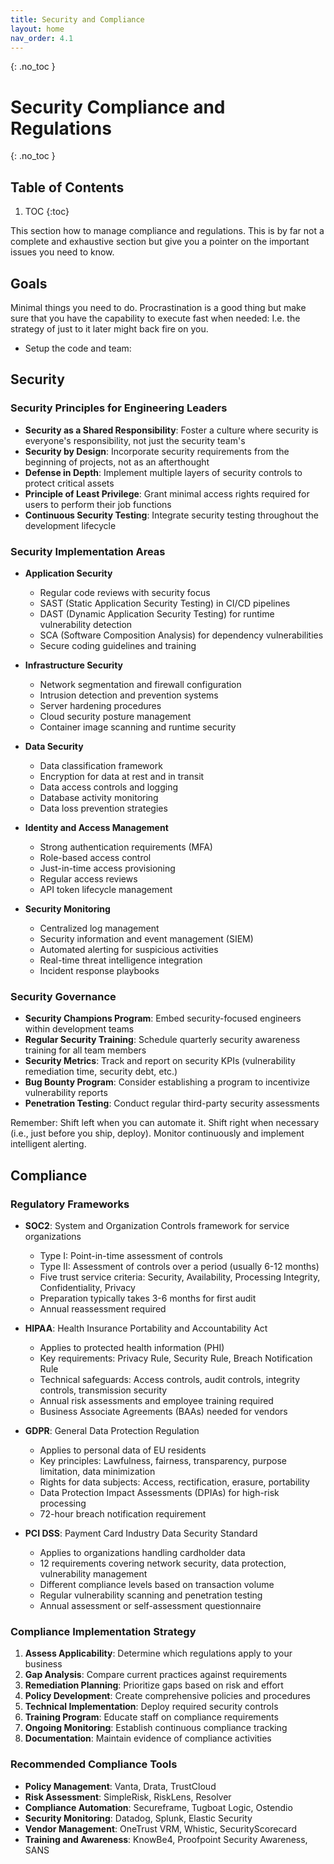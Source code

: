```yaml
---
title: Security and Compliance
layout: home
nav_order: 4.1
---
```


{: .no_toc }
# Security Compliance and Regulations

{: .no_toc }
## Table of Contents

1. TOC
{:toc}

This section how to manage compliance and regulations. This is by far not a complete and exhaustive section but give you a pointer on the important issues you need to know.

## Goals

Minimal things you need to do. Procrastination is a good thing but make sure that you have the capability to execute fast when needed: I.e. the strategy of just to it later might back fire on you.

* Setup the code and team:  

## Security

### Security Principles for Engineering Leaders
* **Security as a Shared Responsibility**: Foster a culture where security is everyone's responsibility, not just the security team's
* **Security by Design**: Incorporate security requirements from the beginning of projects, not as an afterthought
* **Defense in Depth**: Implement multiple layers of security controls to protect critical assets
* **Principle of Least Privilege**: Grant minimal access rights required for users to perform their job functions
* **Continuous Security Testing**: Integrate security testing throughout the development lifecycle

### Security Implementation Areas
* **Application Security**
  * Regular code reviews with security focus
  * SAST (Static Application Security Testing) in CI/CD pipelines
  * DAST (Dynamic Application Security Testing) for runtime vulnerability detection
  * SCA (Software Composition Analysis) for dependency vulnerabilities
  * Secure coding guidelines and training

* **Infrastructure Security**
  * Network segmentation and firewall configuration
  * Intrusion detection and prevention systems
  * Server hardening procedures
  * Cloud security posture management
  * Container image scanning and runtime security

* **Data Security**
  * Data classification framework
  * Encryption for data at rest and in transit
  * Data access controls and logging
  * Database activity monitoring
  * Data loss prevention strategies

* **Identity and Access Management**
  * Strong authentication requirements (MFA)
  * Role-based access control
  * Just-in-time access provisioning
  * Regular access reviews
  * API token lifecycle management

* **Security Monitoring**
  * Centralized log management
  * Security information and event management (SIEM)
  * Automated alerting for suspicious activities
  * Real-time threat intelligence integration
  * Incident response playbooks

### Security Governance
* **Security Champions Program**: Embed security-focused engineers within development teams
* **Regular Security Training**: Schedule quarterly security awareness training for all team members
* **Security Metrics**: Track and report on security KPIs (vulnerability remediation time, security debt, etc.)
* **Bug Bounty Program**: Consider establishing a program to incentivize vulnerability reports
* **Penetration Testing**: Conduct regular third-party security assessments

Remember: Shift left when you can automate it.
Shift right when necessary (i.e., just before you ship, deploy).
Monitor continuously and implement intelligent alerting.

## Compliance

### Regulatory Frameworks
* **SOC2**: System and Organization Controls framework for service organizations
  * Type I: Point-in-time assessment of controls
  * Type II: Assessment of controls over a period (usually 6-12 months)
  * Five trust service criteria: Security, Availability, Processing Integrity, Confidentiality, Privacy
  * Preparation typically takes 3-6 months for first audit
  * Annual reassessment required

* **HIPAA**: Health Insurance Portability and Accountability Act
  * Applies to protected health information (PHI)
  * Key requirements: Privacy Rule, Security Rule, Breach Notification Rule
  * Technical safeguards: Access controls, audit controls, integrity controls, transmission security
  * Annual risk assessments and employee training required
  * Business Associate Agreements (BAAs) needed for vendors

* **GDPR**: General Data Protection Regulation
  * Applies to personal data of EU residents
  * Key principles: Lawfulness, fairness, transparency, purpose limitation, data minimization
  * Rights for data subjects: Access, rectification, erasure, portability
  * Data Protection Impact Assessments (DPIAs) for high-risk processing
  * 72-hour breach notification requirement

* **PCI DSS**: Payment Card Industry Data Security Standard
  * Applies to organizations handling cardholder data
  * 12 requirements covering network security, data protection, vulnerability management
  * Different compliance levels based on transaction volume
  * Regular vulnerability scanning and penetration testing
  * Annual assessment or self-assessment questionnaire

### Compliance Implementation Strategy
1. **Assess Applicability**: Determine which regulations apply to your business
2. **Gap Analysis**: Compare current practices against requirements
3. **Remediation Planning**: Prioritize gaps based on risk and effort
4. **Policy Development**: Create comprehensive policies and procedures
5. **Technical Implementation**: Deploy required security controls
6. **Training Program**: Educate staff on compliance requirements
7. **Ongoing Monitoring**: Establish continuous compliance tracking
8. **Documentation**: Maintain evidence of compliance activities

### Recommended Compliance Tools
* **Policy Management**: Vanta, Drata, TrustCloud
* **Risk Assessment**: SimpleRisk, RiskLens, Resolver
* **Compliance Automation**: Secureframe, Tugboat Logic, Ostendio
* **Security Monitoring**: Datadog, Splunk, Elastic Security
* **Vendor Management**: OneTrust VRM, Whistic, SecurityScorecard
* **Training and Awareness**: KnowBe4, Proofpoint Security Awareness, SANS 
